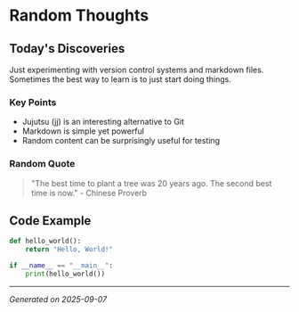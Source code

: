 # Random Thoughts

## Today's Discoveries

Just experimenting with version control systems and markdown files. Sometimes the best way to learn is to just start doing things.

### Key Points

- Jujutsu (jj) is an interesting alternative to Git
- Markdown is simple yet powerful
- Random content can be surprisingly useful for testing

### Random Quote

> "The best time to plant a tree was 20 years ago. The second best time is now." - Chinese Proverb

## Code Example

```python
def hello_world():
    return "Hello, World!"

if __name__ == "__main__":
    print(hello_world())
```

---

*Generated on 2025-09-07*